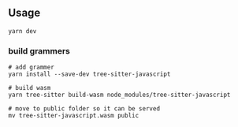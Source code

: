 ## Usage

```
yarn dev
```

### build grammers
```
# add grammer
yarn install --save-dev tree-sitter-javascript

# build wasm
yarn tree-sitter build-wasm node_modules/tree-sitter-javascript

# move to public folder so it can be served
mv tree-sitter-javascript.wasm public
```
